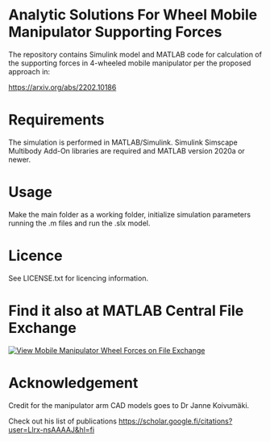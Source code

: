 # Analytic Solutions For Wheel Mobile Manipulator Supporting Forces
The repository contains Simulink model and MATLAB code for calculation of the supporting forces in 4-wheeled mobile manipulator per the proposed approach in:

https://arxiv.org/abs/2202.10186

# Requirements
The simulation is performed in MATLAB/Simulink. Simulink Simscape Multibody Add-On libraries are required and MATLAB version 2020a or newer.

# Usage
Make the main folder as a working folder, initialize simulation parameters running the .m files and run the .slx model.

# Licence
See LICENSE.txt for licencing information.

# Find it also at MATLAB Central File Exchange

[![View Mobile Manipulator Wheel Forces on File Exchange](https://www.mathworks.com/matlabcentral/images/matlab-file-exchange.svg)](https://se.mathworks.com/matlabcentral/fileexchange/108379-mobile-manipulator-wheel-forces)

# Acknowledgement

Credit for the manipulator arm CAD models goes to Dr Janne Koivumäki.

Check out his list of publications https://scholar.google.fi/citations?user=Llrx-nsAAAAJ&hl=fi
